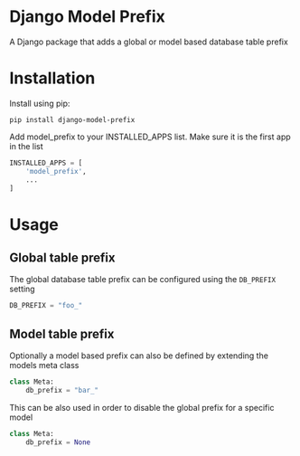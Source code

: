 # Django Model Prefix

A Django package that adds a global or model based database table prefix

# Installation

Install using pip:

```shell
pip install django-model-prefix
```

Add model_prefix to your INSTALLED_APPS list. Make sure it is the first app in the list

```python
INSTALLED_APPS = [
    'model_prefix',
    ...
]
```

# Usage

## Global table prefix

The global database table prefix can be configured using the `DB_PREFIX` setting

```python
DB_PREFIX = "foo_"
```

## Model table prefix

Optionally a model based prefix can also be defined by extending the models meta class

```python
class Meta:
    db_prefix = "bar_"
```

This can be also used in order to disable the global prefix for a specific model


```python
class Meta:
    db_prefix = None
```
